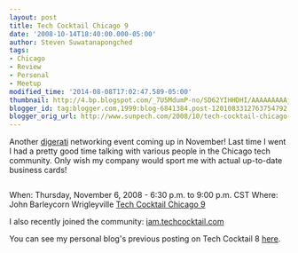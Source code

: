 ```yaml
---
layout: post
title: Tech Cocktail Chicago 9
date: '2008-10-14T18:40:00.000-05:00'
author: Steven Suwatanapongched
tags:
- Chicago
- Review
- Personal
- Meetup
modified_time: '2014-08-08T17:02:47.589-05:00'
thumbnail: http://4.bp.blogspot.com/_7U5MdumP-no/SD62YIHHDHI/AAAAAAAAAjY/1VIo7fli2ks/s72-c/112682035.jpg
blogger_id: tag:blogger.com,1999:blog-6841384.post-1201083312763754792
blogger_orig_url: http://www.sunpech.com/2008/10/tech-cocktail-chicago-9.html
---
```


Another <a href="http://en.wikipedia.org/wiki/Digerati">digerati</a> networking event coming up in November!  Last time I went I had a pretty good time talking with various people in the Chicago tech community.  Only wish my company would sport me with actual up-to-date business cards!

<a href="http://www.techcocktail.com"><img src="http://4.bp.blogspot.com/_7U5MdumP-no/SD62YIHHDHI/AAAAAAAAAjY/1VIo7fli2ks/s400/112682035.jpg" border="0" alt="" /></a>

When: Thursday, November 6, 2008 - 6:30 p.m. to 9:00 p.m. CST
Where: John Barleycorn Wrigleyville
<a href="http://techcocktail.com/home/2008/10/14/tech-cocktail-chicago-9-rsvp-today/">Tech Cocktail Chicago 9</a>

I also recently joined the community: <a href="http://iam.techcocktail.com/">iam.techcocktail.com</a>

You can see my personal blog's previous posting on Tech Cocktail 8 <a href="/2008/05/tech-cocktail-chicago-8">here</a>.